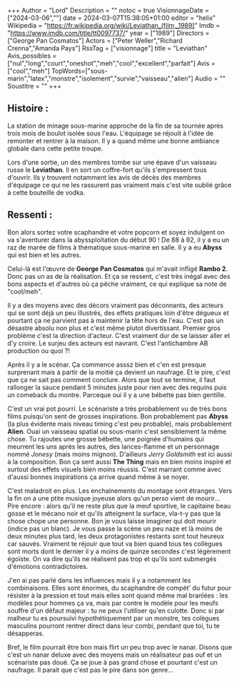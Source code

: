 +++
Author = "Lord"
Description = ""
notoc = true
VisionnageDate = ["2024-03-06",""]
date = 2024-03-07T15:38:05+01:00
editor = "helix"
Wikipedia = "https://fr.wikipedia.org/wiki/Leviathan_(film,_1989)"
Imdb = "https://www.imdb.com/title/tt0097737/"
year = ["1989"]
Directors = ["George Pan Cosmatos"]
Actors = ["Peter Weller","Richard Crenna","Amanda Pays"]
RssTag = ["visionnage"]
title = "Leviathan"
Avis_possibles = ["nul","long","court","oneshot","meh","cool","excellent","parfait"]
Avis = ["cool","meh"] 
TopWords=["sous-marin","latex","monstre","isolement","survie","vaisseau","alien"]
Audio = ""
Soustitre = ""
+++
## Histoire : 
La station de minage sous-marine approche de la fin de sa tournée après trois mois de boulot isolée sous l'eau.
L'équipage se réjouit à l'idée de remonter et rentrer à la maison.
Il y a quand même une bonne ambiance globale dans cette petite troupe.

Lors d'une sortie, un des membres tombe sur une épave d'un vaisseau russe le **Leviathan**.
Il en sort un coffre-fort qu'ils s'empressent tous d'ouvrir.
Ils y trouvent notamment les avis de décès des membres d'équipage ce qui ne les rassurent pas vraiment mais c'est vite oublié grâce à cette bouteille de vodka.

## Ressenti :
Bon alors sortez votre scaphandre et votre popcorn et soyez indulgent on va s'aventurer dans la abyssploitation du début 90 !
De 88 à 92, il y a eu un raz de marée de films à thématique sous-marine en salle.
Il y a eu **Abyss** qui est bien et les autres.

Celui-là est l'œuvre de **George Pan Cosmatos** qui m'avait infligé **Rambo 2**.
Donc pas un as de la réalisation.
Et ça se ressent, c'est très inégal avec des bons aspects et d'autres où ça pêche vraiment, ce qui explique sa note de "cool/meh".

Il y a des moyens avec des décors vraiment pas déconnants, des acteurs qui se sont déjà un peu illustrés, des effets pratiques loin d'être dégueux et pourtant ça ne parvient pas à maintenir la tête hors de l'eau.
C'est pas un désastre absolu non plus et c'est même plutot divertissant.
Premier gros problème c'est la direction d'acteur.
C'est vraiment dur de se laisser aller et d'y croire.
Le surjeu des acteurs est navrant.
C'est l'antichambre AB production ou quoi ?!

Après il y a le scénar.
Ça commence asssz bien et c'en est presque surprenant mais à partir de la moitié ça devient un naufrage.
Et le pire, c'est que ça ne sait pas comment conclure.
Alors que tout se termine, il faut rallonger la sauce pendant 5 minutes juste pour rien avec des requins puis un comeback du montre.
Parceque oui il y a une bébette pas bien gentille.

C'est un vrai pot pourri.
Le scénariste a très probablement vu de très bons films puisqu'on sent de grosses inspirations.
Bon probablement pas **Abyss** (la plus évidente mais niveau timing c'est peu probable), mais probablement **Alien**.
Ouai un vaisseau spatial ou sous-marin c'est sensiblement la même chose.
Tu rajoutes une grosse bébette, une poignée d'humains qui meurrent les uns après les autres, des lances-flamme et un personnage nommé *Jonesy* (mais moins mignon).
D'ailleurs *Jerry Goldsmith* est ici aussi à la composition.
Bon ça sent aussi **The Thing** mais en bien moins inspiré et surtout des effets visuels bien moins réussis.
C'est marrant comme avec d'aussi bonnes inspirations ça arrive quand même à se noyer.

C'est maladroit en plus.
Les enchainements du montage sont étranges.
Vers la fin on a une ptite musique joyeuse alors qu'un perso vient de mourir…
Pire encore : alors qu'il ne reste plus que la meuf sportive, le capitaine beau gosse et le mécano noir et qu'ils atteignent la surface, vla-t-y pas que la chose chope une personne.
Bon je vous laisse imaginer qui doit mourir (indice pas un blanc).
Je vous passe la scène un peu naze et là moins de deux minutes plus tard, les deux protagonistes restants sont tout heureux car sauvés.
Vraiment te réjouir que tout va bien quand tous tes collègues sont morts dont le dernier il y a moins de quinze secondes c'est légèrement égoïste.
On va dire qu'ils ne réalisent pas trop et qu'ils sont submergés d'émotions contradictoires.

J'en ai pas parlé dans les influences mais il y a notamment les combinaisons.
Elles sont énormes, du scaphandre de compèt' du futur pour résister à la pression et tout mais elles sont quand même mal branlées : les modèles pour hommes ça va, mais par contre le modèle pour les meufs souffre d'un défaut majeur : tu ne peux l'utiliser qu'en culotte.
Donc si par malheur tu es poursuivi hypothétiquement par un monstre, tes colègues masculins pourront rentrer direct dans leur combi, pendant que toi, tu te désapperas.

Bref, le film pourrait être bon mais flirt un peu trop avec le nanar.
Disons que c'est un nanar deluxe avec des moyens mais un réalisateur pas ouf et un scénariste pas doué.
Ça se joue à pas grand chose et pourtant c'est un naufrage.
Il parait que c'est pas le pire dans son genre…
